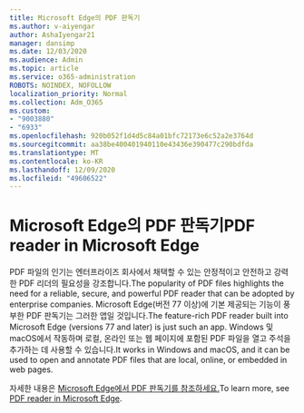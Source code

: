 ```yaml
---
title: Microsoft Edge의 PDF 판독기
ms.author: v-aiyengar
author: AshaIyengar21
manager: dansimp
ms.date: 12/03/2020
ms.audience: Admin
ms.topic: article
ms.service: o365-administration
ROBOTS: NOINDEX, NOFOLLOW
localization_priority: Normal
ms.collection: Adm_O365
ms.custom:
- "9003880"
- "6933"
ms.openlocfilehash: 920b052f1d4d5c84a01bfc72173e6c52a2e3764d
ms.sourcegitcommit: aa38be400401940110e43436e390477c290bdfda
ms.translationtype: MT
ms.contentlocale: ko-KR
ms.lasthandoff: 12/09/2020
ms.locfileid: "49606522"
---
```

# <a name="pdf-reader-in-microsoft-edge"></a><span data-ttu-id="0fd33-102">Microsoft Edge의 PDF 판독기</span><span class="sxs-lookup"><span data-stu-id="0fd33-102">PDF reader in Microsoft Edge</span></span>

<span data-ttu-id="0fd33-103">PDF 파일의 인기는 엔터프라이즈 회사에서 채택할 수 있는 안정적이고 안전하고 강력한 PDF 리더의 필요성을 강조합니다.</span><span class="sxs-lookup"><span data-stu-id="0fd33-103">The popularity of PDF files highlights the need for a reliable, secure, and powerful PDF reader that can be adopted by enterprise companies.</span></span> <span data-ttu-id="0fd33-104">Microsoft Edge(버전 77 이상)에 기본 제공되는 기능이 풍부한 PDF 판독기는 그러한 앱일 것입니다.</span><span class="sxs-lookup"><span data-stu-id="0fd33-104">The feature-rich PDF reader built into Microsoft Edge (versions 77 and later) is just such an app.</span></span> <span data-ttu-id="0fd33-105">Windows 및 macOS에서 작동하며 로컬, 온라인 또는 웹 페이지에 포함된 PDF 파일을 열고 주석을 추가하는 데 사용할 수 있습니다.</span><span class="sxs-lookup"><span data-stu-id="0fd33-105">It works in Windows and macOS, and it can be used to open and annotate PDF files that are local, online, or embedded in web pages.</span></span>

<span data-ttu-id="0fd33-106">자세한 내용은 [Microsoft Edge에서 PDF 판독기를 참조하세요.](https://go.microsoft.com/fwlink/?linkid=2140005)</span><span class="sxs-lookup"><span data-stu-id="0fd33-106">To learn more, see [PDF reader in Microsoft Edge](https://go.microsoft.com/fwlink/?linkid=2140005).</span></span>
